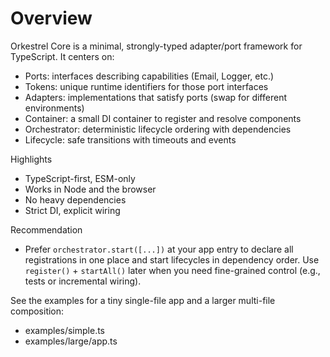 # Overview

Orkestrel Core is a minimal, strongly-typed adapter/port framework for TypeScript. It centers on:

- Ports: interfaces describing capabilities (Email, Logger, etc.)
- Tokens: unique runtime identifiers for those port interfaces
- Adapters: implementations that satisfy ports (swap for different environments)
- Container: a small DI container to register and resolve components
- Orchestrator: deterministic lifecycle ordering with dependencies
- Lifecycle: safe transitions with timeouts and events

Highlights
- TypeScript-first, ESM-only
- Works in Node and the browser
- No heavy dependencies
- Strict DI, explicit wiring

Recommendation
- Prefer `orchestrator.start([...])` at your app entry to declare all registrations in one place and start lifecycles in dependency order. Use `register()` + `startAll()` later when you need fine-grained control (e.g., tests or incremental wiring).

See the examples for a tiny single-file app and a larger multi-file composition:
- examples/simple.ts
- examples/large/app.ts
